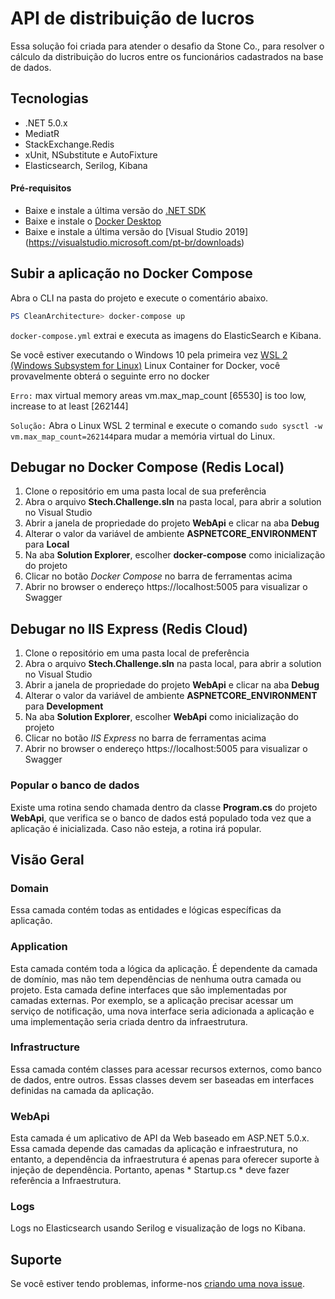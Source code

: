 ﻿ # API de distribuição de lucros

Essa solução foi criada para atender o desafio da Stone Co., para resolver o cálculo da distribuição do lucros entre os funcionários cadastrados na base de dados.


## Tecnologias

* .NET 5.0.x
* MediatR
* StackExchange.Redis
* xUnit, NSubstitute e AutoFixture
* Elasticsearch, Serilog, Kibana


#### Pré-requisitos

* Baixe e instale a última versão do [.NET SDK](https://dotnet.microsoft.com/download)
* Baixe e instale o [Docker Desktop](https://www.docker.com/products/docker-desktop)
* Baixe e instale a última versão do [Visual Studio 2019] (https://visualstudio.microsoft.com/pt-br/downloads)


## Subir a aplicação no Docker Compose

Abra o CLI na pasta do projeto e execute o comentário abaixo. 

```powershell
PS CleanArchitecture> docker-compose up
```
`docker-compose.yml` extrai e executa as imagens do ElasticSearch e Kibana.

Se você estiver executando o Windows 10 pela primeira vez [WSL 2 (Windows Subsystem for Linux)](https://docs.microsoft.com/en-us/windows/wsl/install-win10) Linux Container for Docker, você provavelmente obterá o seguinte erro no docker

`Erro:` max virtual memory areas vm.max_map_count [65530] is too low, increase to at least [262144]

`Solução:` Abra o Linux WSL 2 terminal e execute o comando `sudo sysctl -w vm.max_map_count=262144`para mudar a memória virtual do Linux.


## Debugar no Docker Compose (Redis Local)

1. Clone o repositório em uma pasta local de sua preferência
2. Abra o arquivo **Stech.Challenge.sln** na pasta local, para abrir a solution no Visual Studio
3. Abrir a janela de propriedade do projeto **WebApi** e clicar na aba **Debug**
4. Alterar o valor da variável de ambiente **ASPNETCORE_ENVIRONMENT** para **Local**
5. Na aba **Solution Explorer**, escolher **docker-compose** como inicialização do projeto
6. Clicar no botão *Docker Compose* no barra de ferramentas acima
7. Abrir no browser o endereço https://localhost:5005 para visualizar o Swagger


## Debugar no IIS Express (Redis Cloud)

1. Clone o repositório em uma pasta local de preferência
2. Abra o arquivo **Stech.Challenge.sln** na pasta local, para abrir a solution no Visual Studio
3. Abrir a janela de propriedade do projeto **WebApi** e clicar na aba **Debug**
4. Alterar o valor da variável de ambiente **ASPNETCORE_ENVIRONMENT** para **Development**
5. Na aba **Solution Explorer**, escolher **WebApi** como inicialização do projeto
6. Clicar no botão *IIS Express* no barra de ferramentas acima
7. Abrir no browser o endereço https://localhost:5005 para visualizar o Swagger


### Popular o banco de dados

Existe uma rotina sendo chamada dentro da classe **Program.cs** do projeto **WebApi**, que verifica se o banco de dados está populado toda vez que a aplicação é inicializada. Caso não esteja, a rotina irá popular. 


## Visão Geral

### Domain

Essa camada contém todas as entidades e lógicas específicas da aplicação.

### Application

Esta camada contém toda a lógica da aplicação. É dependente da camada de domínio, mas não tem dependências de nenhuma outra camada ou projeto. Esta camada define interfaces que são implementadas por camadas externas. Por exemplo, se a aplicação precisar acessar um serviço de notificação, uma nova interface seria adicionada a aplicação e uma implementação seria criada dentro da infraestrutura.

### Infrastructure

Essa camada contém classes para acessar recursos externos, como banco de dados, entre outros. Essas classes devem ser baseadas em interfaces definidas na camada da aplicação.

### WebApi

Esta camada é um aplicativo de API da Web baseado em ASP.NET 5.0.x. Essa camada depende das camadas da aplicação e infraestrutura, no entanto, a dependência da infraestrutura é apenas para oferecer suporte à injeção de dependência. Portanto, apenas * Startup.cs * deve fazer referência a Infraestrutura.


### Logs

Logs no Elasticsearch usando Serilog e visualização de logs no Kibana.


## Suporte

Se você estiver tendo problemas, informe-nos [criando uma nova issue](https://github.com/andrewbraga/stech-challenge/issues/new/choose).

